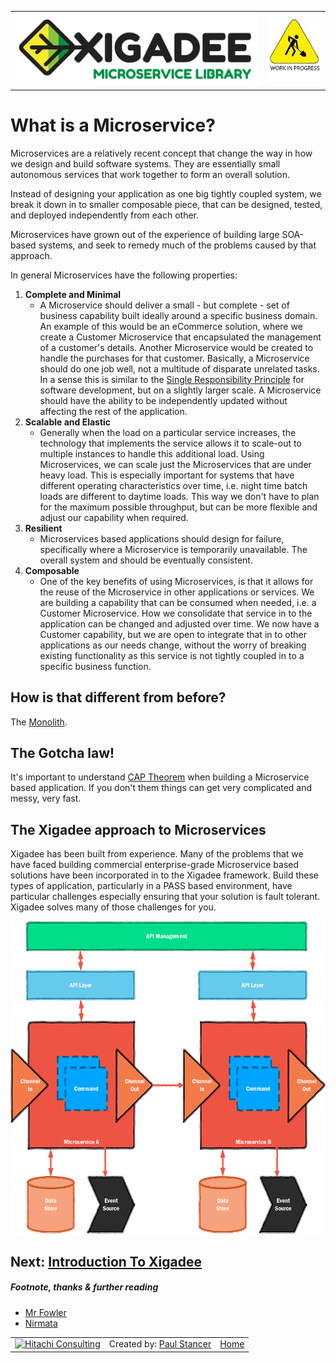 <table>
<tr>
<td width="80%"><a href="../../../README.md"><img src="../../../docs/X2a.png" alt="Xigadee"></a></td>
<td width = "*" align="right"><img src="../../../docs/smallWIP.jpg" alt="Sorry, I'm still working here" height="100"></td>
</tr>
</table>

# What is a Microservice?

Microservices are a relatively recent concept that change the way in how we design and build software systems. They are essentially small autonomous services that work together to form an overall solution.

Instead of designing your application as one big tightly coupled system, we break it down in to smaller composable piece, that can be designed, tested, and deployed independently from each other. 

Microservices have grown out of the experience of building large SOA-based systems, and seek to remedy much of the problems caused by that approach.

In general Microservices have the following properties:

1. **Complete and Minimal**
	- A Microservice should deliver a small - but complete - set of business capability built ideally around a specific business domain. 
	An example of this would be an eCommerce solution, where we create a Customer Microservice that encapsulated the management of a customer's details. Another Microservice would be created to handle the purchases for that customer.
	Basically, a Microservice should do one job well, not a multitude of disparate unrelated tasks. In a sense this is similar to the [Single Responsibility Principle](https://en.wikipedia.org/wiki/Single_responsibility_principle) for software development, but on a slightly larger scale.
	A Microservice should have the ability to be independently updated without affecting the rest of the application.	
2. **Scalable and Elastic**
	- Generally when the load on a particular service increases, the technology that implements the service allows it to scale-out to multiple instances to handle this additional load. Using Microservices, we can scale just the Microservices that are under heavy load. This is especially important for systems that have different operating characteristics over time, i.e. night time batch loads are different to daytime loads. This way we don't have to plan for the maximum possible throughput, but can be more flexible and adjust our capability when required.
3. **Resilient**
	- Microservices based applications should design for failure, specifically where a Microservice is temporarily unavailable. The overall system and should be eventually consistent.
4. **Composable**
	- One of the key benefits of using Microservices, is that it allows for the reuse of the Microservice in other applications or services. We are building a capability that can be consumed when needed, i.e. a Customer Microservice. How we consolidate that service in to the application can be changed and adjusted over time. We now have a Customer capability, but we are open to integrate that in to other applications as our needs change, without the worry of breaking existing functionality as this service is not tightly coupled in to a specific business function.

## How is that different from before?

The [Monolith](https://en.wikipedia.org/wiki/Monolithic_application).

## The Gotcha law!

It's important to understand [CAP Theorem](https://en.wikipedia.org/wiki/CAP_theorem) when building a Microservice based application. If you don't them things can get very complicated and messy, very fast. 

## The Xigadee approach to Microservices

Xigadee has been built from experience. Many of the problems that we have faced building commercial enterprise-grade Microservice based solutions have been incorporated in to the Xigadee framework. Build these types of application, particularly in a PASS based environment, have particular challenges especially ensuring that your solution is fault tolerant. Xigadee solves many of those challenges for you.

<img src="Images/Microservice.png" alt="Message Flow" height="500"/>

## Next: [Introduction To Xigadee](Introduction.md)

##### Footnote, thanks & further reading

 - [Mr Fowler](https://martinfowler.com/articles/microservices.html)
 - [Nirmata](http://www.nirmata.com/2015/02/microservices-five-architectural-constraints/)

<table><tr> 
<td><a href="http://www.hitachiconsulting.com"><img src="../../docs/hitachi.png" alt="Hitachi Consulting" height="50"/></a></td> 
<td>Created by: <a href="http://github.com/paulstancer">Paul Stancer</a></td>
  <td><a href="../../../README.md">Home</a></td>
</tr></table>
